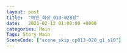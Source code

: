 ```yaml
---
layout: post
title:  "메인_회상_013~028장"
date:   2021-02-12 01:00:00 +0000
categories: Main
Tags: Story Main
SceneCode: ["scene_skip_cp013-028_q1_s10"]
---
```

